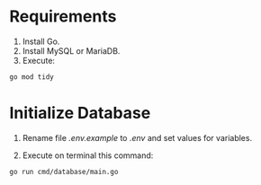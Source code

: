 # Requirements
1. Install Go.
2. Install MySQL or MariaDB.
3. Execute:
```bash
go mod tidy
```


# Initialize Database
1. Rename file *.env.example* to *.env* and set values for variables.

2. Execute on terminal this command:
```bash
go run cmd/database/main.go
```